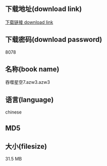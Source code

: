 ## 下载地址(download link)
[下载链接 download link](https://tutu365.netlify.app/?s=%E5%90%9E%E5%99%AC%E6%98%9F%E7%A9%BA7.azw3)

## 下载密码(download password)
8078

## 名称(book name)
吞噬星空7.azw3.azw3

## 语言(language)
chinese

## MD5


## 大小(filesize)
31.5 MB
